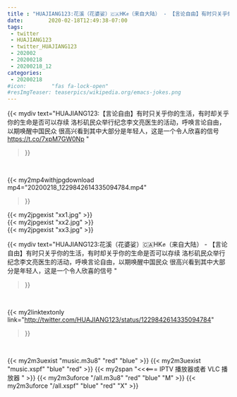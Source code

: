 ```yaml
---
title : "HUAJIANG123:花溪（花婆娑）🇨🇦HK✊（来自大陆） - 【言论自由】有时只关乎你的生活，有时却关乎你的生命是否可以存续  洛杉矶民众举行纪念李文亮医生的活动，呼唤言论自由，以期唤醒中国民众  很高兴看到其中大部分是年轻人，这是一个令人欣喜的信号 "
date:        2020-02-18T12:49:38-07:00
tags:
 - twitter
 - HUAJIANG123
 - twitter_HUAJIANG123
 - 202002
 - 20200218
 - 20200218_12
categories:
 - 20200218
#icon:        "fas fa-lock-open"
#resImgTeaser: teaserpics/wikipedia.org/emacs-jokes.png
---
```


{{< mydiv text="HUAJIANG123:【言论自由】有时只关乎你的生活，有时却关乎你的生命是否可以存续  洛杉矶民众举行纪念李文亮医生的活动，呼唤言论自由，以期唤醒中国民众  很高兴看到其中大部分是年轻人，这是一个令人欣喜的信号 https://t.co/7xpM7GW0Np "
>}}
<br>


{{< my2mp4withjpgdownload mp4="20200218_1229842614335094784.mp4"
>}}

{{< my2jpgexist "xx1.jpg" >}}<br>
{{< my2jpgexist "xx2.jpg" >}}<br>
{{< my2jpgexist "xx3.jpg" >}}<br>



{{< mydiv text="HUAJIANG123:花溪（花婆娑）🇨🇦HK✊（来自大陆） - 【言论自由】有时只关乎你的生活，有时却关乎你的生命是否可以存续  洛杉矶民众举行纪念李文亮医生的活动，呼唤言论自由，以期唤醒中国民众  很高兴看到其中大部分是年轻人，这是一个令人欣喜的信号 "
>}}
<br>

{{< my2linktextonly link="http://twitter.com/HUAJIANG123/status/1229842614335094784"
>}}


<br>

{{< my2m3uexist "music.m3u8" "red"  "blue" >}} {{< my2m3uexist "music.xspf" "blue" "red"  >}} {{< my2span "<<<=== IPTV 播放器或者 VLC 播放器 " >}} {{< my2m3uforce "/all.m3u8" "red"  "blue" "M" >}} {{< my2m3uforce "/all.xspf" "blue" "red"  "X" >}} 
